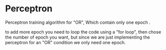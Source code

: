 # Perceptron
Perceptron training algorithm for "OR", Which contain only one epoch .

to add more epoch you need to loop the code using a "for loop", then chose the number of
epoch you want, but since we are just implementing the perceptron for an "OR" condition
we only need one epoch.
